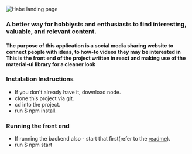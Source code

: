 ![Habe landing page](https://github.com/asfopoo/habe/blob/master/src/Assets/Images/Håbe.svg=100x100 "Habe")
### A better way for hobbiysts and enthusiasts to find interesting, valuable, and relevant content.

#### The purpose of this application is a social media sharing website to connect people with ideas, to how-to videos they may be interested in  This is the front end of the project written in react and making use of the material-ui library for a cleaner look

### Instalation Instructions
- If you don't already have it, download node.  
- clone this project via git.  
- cd into the project.  
- run $ npm install.    

### Running the front end
- If running the backend also - start that first(refer to the [readme](https://www.google.com)).    
- run $ npm start  

